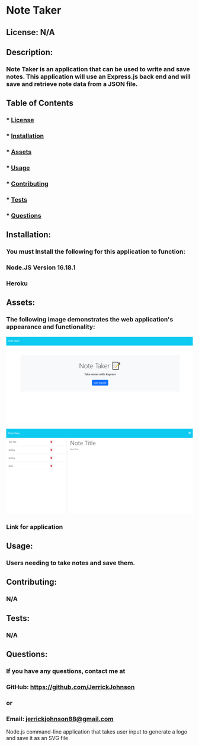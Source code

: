 # Note Taker 


  ## License: N/A
  

  ## Description:
  ### Note Taker is an application that can be used to write and save notes. This application will use an Express.js back end and will save and retrieve note data from a JSON file.

  ## Table of Contents
  ### * [License](#license)
  ### * [Installation](#installation)
  ### * [Assets](#assets)
  ### * [Usage](#usage)
  ### * [Contributing](#contributing)
  ### * [Tests](#tests)
  ### * [Questions](#questions)

  ## Installation:
  ### You must Install the following for this application to function:
  ### Node.JS Version 16.18.1
  ### Heroku

  ## Assets:
  ### The following image demonstrates the web application's appearance and functionality:

 ![Screenshot Note Taker](./Develop/public/assets/images/NoteTakerFirstScreen.PNG)

 ![Screenshot Note Taker](./Develop/public/assets/images/NoteTakerPic.PNG)

  ### Link for application  

  ## Usage:
  ### Users needing to take notes and save them.

  ## Contributing:
  ### N/A

  ## Tests:
  ### N/A

  ## Questions:
  ### If you have any questions, contact me at
  ### GitHub: https://github.com/JerrickJohnson
  ### or
  ### Email: jerrickjohnson88@gmail.com
Node.js command-line application that takes user input to generate a logo and save it as an SVG file